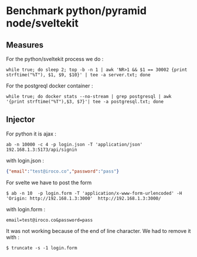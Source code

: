 # Benchmark python/pyramid node/sveltekit

## Measures

For the python/sveltekit process we do : 

```
while true; do sleep 2; top -b -n 1 | awk 'NR>1 && $1 == 30002 {print strftime("%T"), $1, $9, $10}' | tee -a server.txt; done
```

For the postgreql docker container : 

```
while true; do docker stats --no-stream | grep postgresql | awk '{print strftime("%T"),$3, $7}'| tee -a postgresql.txt; done
```

## Injector

For python it is ajax : 

```shell
ab -n 10000 -c 4 -p login.json -T 'application/json'  192.168.1.3:5173/api/signin
```

with login.json :

```json
{"email":"test@iroco.co","password":"pass"}
```


For svelte we have to post the form

```shell
$ ab -n 10  -p login.form -T 'application/x-www-form-urlencoded' -H 'Origin: http://192.168.1.3:3000'  http://192.168.1.3:3000/

```

with login.form :

```
email=test@iroco.co&password=pass
```

It was not working because of the end of line character. We had to remove it with : 

```shell
$ truncate -s -1 login.form
```
